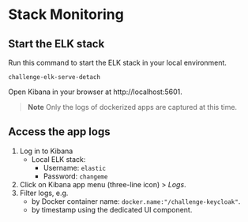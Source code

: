 # Stack Monitoring

## Start the ELK stack

Run this command to start the ELK stack in your local environment.

```console
challenge-elk-serve-detach
```

Open Kibana in your browser at http://localhost:5601.

> **Note**
> Only the logs of dockerized apps are captured at this time.

## Access the app logs

1. Log in to Kibana
   - Local ELK stack:
     - Username: `elastic`
     - Password: `changeme`
2. Click on Kibana app menu (three-line icon) > *Logs*.
3. Filter logs, e.g.
   - by Docker container name: `docker.name:"/challenge-keycloak"`.
   - by timestamp using the dedicated UI component.

